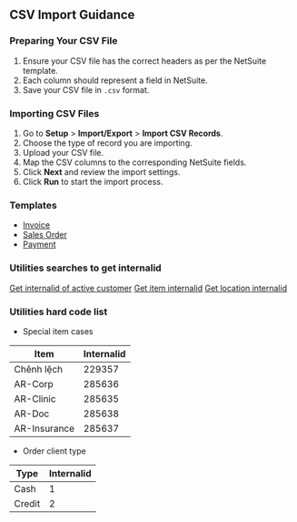 ## CSV Import Guidance

### Preparing Your CSV File

1. Ensure your CSV file has the correct headers as per the NetSuite template.
2. Each column should represent a field in NetSuite.
3. Save your CSV file in `.csv` format.

### Importing CSV Files

1. Go to **Setup** > **Import/Export** > **Import CSV Records**.
2. Choose the type of record you are importing.
3. Upload your CSV file.
4. Map the CSV columns to the corresponding NetSuite fields.
5. Click **Next** and review the import settings.
6. Click **Run** to start the import process.

### Templates
- [Invoice](https://github.com/nt2311-vn/LabGroup_Netsuite/tree/main/CSVs/Invoice) 
- [Sales Order](https://github.com/nt2311-vn/LabGroup_Netsuite/tree/main/CSVs/Sales_Order)
- [Payment](https://github.com/nt2311-vn/LabGroup_Netsuite/tree/main/CSVs/Payment)

### Utilities searches to get internalid
[Get internalid of active customer](https://5574610.app.netsuite.com/app/common/search/searchresults.nl?searchid=2557&whence=)
[Get item internalid](https://5574610.app.netsuite.com/app/common/search/searchresults.nl?searchid=1640&whence=)
[Get location internalid](https://5574610.app.netsuite.com/app/common/otherlists/locationlist.nl?whence=) 

### Utilities hard code list
- Special item cases

| Item         | Internalid |
|--------------|------------|
| Chênh lệch   | 229357     |
| AR-Corp      | 285636     |
| AR-Clinic    | 285635     |
| AR-Doc       | 285638     |
| AR-Insurance | 285637     |

- Order client type

|Type|Internalid|
|----|----------|
|Cash|1|
|Credit|2|
